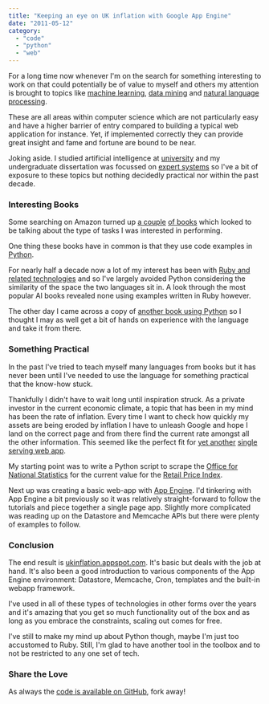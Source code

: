 ```yaml
---
title: "Keeping an eye on UK inflation with Google App Engine"
date: "2011-05-12"
category:
  - "code"
  - "python"
  - "web"
---
```


For a long time now whenever I'm on the search for something interesting to work on that could potentially be of value to myself and others my attention is brought to topics like [machine learning](http://en.wikipedia.org/wiki/Machine_learning), [data mining](http://en.wikipedia.org/wiki/Data_mining) and [natural language processing](http://en.wikipedia.org/wiki/Natural_language_processing).

These are all areas within computer science which are not particularly easy and have a higher barrier of entry compared to building a typical web application for instance. Yet, if implemented correctly they can provide great insight and fame and fortune are bound to be near.

Joking aside. I studied artificial intelligence at [university](http://www.qub.ac.uk/schools/eeecs/) and my undergraduate dissertation was focussed on [expert systems](http://en.wikipedia.org/wiki/Expert_system) so I've a bit of exposure to these topics but nothing decidedly practical nor within the past decade.

### Interesting Books

Some searching on Amazon turned up [a couple](http://www.amazon.co.uk/dp/1449388345?tag=sickbiscuitco-21) [of books](http://www.amazon.co.uk/gp/product/0596529325?tag=sickbiscuitco-21) which looked to be talking about the type of tasks I was interested in performing.

One thing these books have in common is that they use code examples in [Python](http://python.org/).

For nearly half a decade now a lot of my interest has been with [Ruby and related technologies](/2006/10/18/ruby-on-rails/) and so I've largely avoided Python considering the similarity of the space the two languages sit in. A look through the most popular AI books revealed none using examples written in Ruby however.

The other day I came across a copy of [another book using Python](https://www.packtpub.com/python-text-processing-nltk-20-cookbook/book) so I thought I may as well get a bit of hands on experience with the language and take it from there.

### Something Practical

In the past I've tried to teach myself many languages from books but it has never been until I've needed to use the language for something practical that the know-how stuck.

Thankfully I didn't have to wait long until inspiration struck. As a private investor in the current economic climate, a topic that has been in my mind has been the rate of inflation. Every time I want to check how quickly my assets are being eroded by inflation I have to unleash Google and hope I land on the correct page and from there find the current rate amongst all the other information. This seemed like the perfect fit for [yet another](/2010/03/24/home-time-revisited-redeveloping-a-cakephp-application-with-sinatra/) [single serving web app](/2010/08/01/is-it-raining-in-belfast-redux/).

My starting point was to write a Python script to scrape the [Office for National Statistics](http://www.statistics.gov.uk/cci/nugget.asp?id=19) for the current value for the [Retail Price Index](http://en.wikipedia.org/wiki/Retail_Price_Index).

Next up was creating a basic web-app with [App Engine](http://code.google.com/appengine/). I'd tinkering with App Engine a bit previously so it was relatively straight-forward to follow the tutorials and piece together a single page app. Slightly more complicated was reading up on the Datastore and Memcache APIs but there were plenty of examples to follow.

### Conclusion

The end result is [ukinflation.appspot.com](http://ukinflation.appspot.com/). It's basic but deals with the job at hand. It's also been a good introduction to various components of the App Engine environment: Datastore, Memcache, Cron, templates and the built-in webapp framework.

I've used in all of these types of technologies in other forms over the years and it's amazing that you get so much functionality out of the box and as long as you embrace the constraints, scaling out comes for free.

I've still to make my mind up about Python though, maybe I'm just too accustomed to Ruby. Still, I'm glad to have another tool in the toolbox and to not be restricted to any one set of tech.

### Share the Love

As always the [code is available on GitHub](https://github.com/stevenwilkin/ukinflation), fork away!

